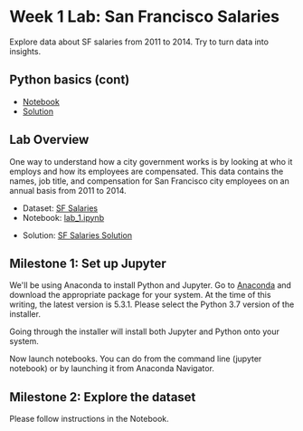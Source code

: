 # Week 1 Lab: San Francisco Salaries

Explore data about SF salaries from 2011 to 2014. Try to turn data into insights.

## Python basics (cont)
- [Notebook](https://s3-ap-southeast-1.amazonaws.com/ml101-khanhnguyen/week1/lab/basic_python_reduce-work.ipynb)
- [Solution](https://s3-ap-southeast-1.amazonaws.com/ml101-khanhnguyen/week1/lab/basic_python_reduce-solution.ipynb)

## Lab Overview

One way to understand how a city government works is by looking at who it employs and how its employees are compensated. This data contains the names, job title, and compensation for San Francisco city employees on an annual basis from 2011 to 2014.

- Dataset: [SF Salaries](https://s3-ap-southeast-1.amazonaws.com/intro-to-ml-minhdh/Salaries.csv)
- Notebook: [lab_1.ipynb](https://s3-ap-southeast-1.amazonaws.com/ml101-khanhnguyen/week1/lab/Week1_Lab_work.ipynb)
* Solution: [SF Salaries Solution](https://s3-ap-southeast-1.amazonaws.com/ml101-khanhnguyen/week1/lab/Week1_Lab_work-Sol_Nov_28.ipynb)

## Milestone 1: Set up Jupyter

We'll be using Anaconda to install Python and Jupyter. Go to [Anaconda](https://www.anaconda.com/download/) and download the appropriate package for your system. At the time of this writing, the latest version is 5.3.1. Please select the Python 3.7 version of the installer.

Going through the installer will install both Jupyter and Python onto your system.

Now launch notebooks. You can do from the command line (jupyter notebook) or by launching it from Anaconda Navigator.

## Milestone 2: Explore the dataset

Please follow instructions in the Notebook.
